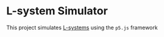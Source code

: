 # L-system Simulator

This project simulates [L-systems](https://en.wikipedia.org/wiki/L-system) using the `p5.js` framework